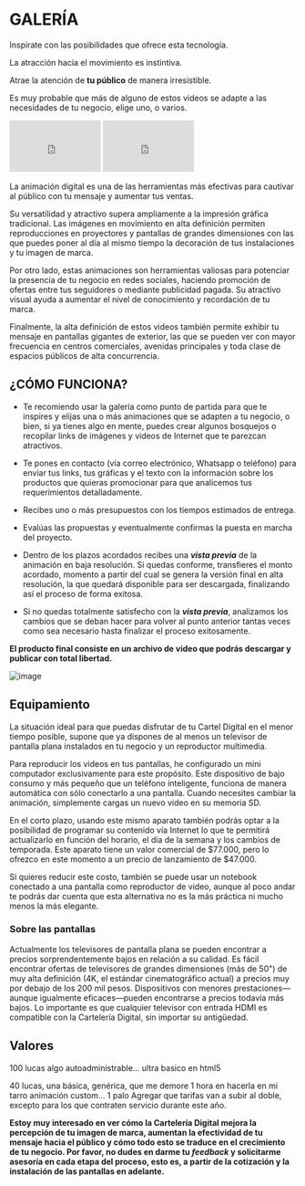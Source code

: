 # GALERÍA
Inspírate con las posibilidades que ofrece esta tecnología. 

La atracción hacia el movimiento es instintiva. 

Atrae la atención de **tu público** de manera irresistible. 

Es muy probable que más de alguno de estos videos se adapte a las necesidades de tu negocio, elige uno, o varios.
<iframe src="https://player.vimeo.com/video/193567768?title=0&byline=0&portrait=0"   
width="160" height="90" frameborder="0" ></iframe>
<iframe src="https://player.vimeo.com/video/193567768?title=0&byline=0&portrait=0"   
width="160" height="90" frameborder="0" ></iframe>

La animación digital es una de las herramientas más efectivas para cautivar al público con tu mensaje y aumentar tus ventas.

Su versatilidad y atractivo supera ampliamente a la impresión gráfica tradicional. Las imágenes en movimiento en alta definición permiten reproducciones en proyectores y pantallas de grandes dimensiones con las que puedes poner al día al mismo tiempo la decoración de tus instalaciones y tu imagen de marca.

Por otro lado, estas animaciones son herramientas valiosas para potenciar la presencia de tu negocio en redes sociales, haciendo promoción de ofertas entre tus seguidores o mediante publicidad pagada. Su atractivo visual ayuda a aumentar el nivel de conocimiento y recordación de tu marca.

Finalmente, la alta definición de estos videos también permite exhibir tu mensaje en pantallas gigantes de exterior, las que se pueden ver con mayor frecuencia en centros comerciales, avenidas principales y toda clase de espacios públicos de alta concurrencia. 

## ¿CÓMO FUNCIONA?
* Te recomiendo usar la galería como punto de partida para que te inspires y elijas una o más animaciones que se adapten a tu negocio, o bien, si ya tienes algo en mente, puedes crear algunos bosquejos o recopilar links de imágenes y videos de Internet que te parezcan atractivos.

* Te pones en contacto (vía correo electrónico, Whatsapp o teléfono) para enviar tus links, tus gráficas y el texto con la información sobre los productos que quieras promocionar para que analicemos tus requerimientos detalladamente. 

* Recibes uno o más presupuestos con los tiempos estimados de entrega. 

* Evalúas las propuestas y eventualmente confirmas la puesta en marcha del proyecto.

* Dentro de los plazos acordados recibes una **_vista previa_** de la animación en baja resolución. Si quedas conforme, transfieres el monto acordado, momento a partir del cual se genera la versión final en alta resolución, la que quedará disponible para ser descargada, finalizando así el proceso de forma exitosa.

* Si no quedas totalmente satisfecho con la **_vista previa_**, analizamos los cambios que se deban hacer para volver al punto anterior tantas veces como sea necesario hasta finalizar el proceso exitosamente.

**El producto final consiste en un archivo de video que podrás descargar y publicar con total libertad.**

![image](https://user-images.githubusercontent.com/16393716/62242266-c3101700-b3a8-11e9-8502-3f346cec7d1f.png)

## Equipamiento
La situación ideal para que puedas disfrutar de tu Cartel Digital en el menor tiempo posible, supone que ya dispones de al menos un televisor de pantalla plana instalados en tu negocio y un reproductor multimedia.

Para reproducir los videos en tus pantallas, he configurado un mini computador exclusivamente para este propósito. Este dispositivo de bajo consumo y más pequeño que un teléfono inteligente, funciona de manera automática con sólo conectarlo a una pantalla. Cuando necesites cambiar la animación, simplemente cargas un nuevo video en su memoria SD.

En el corto plazo, usando este mismo aparato también podrás optar a la posibilidad de programar su contenido vía Internet lo que te permitirá actualizarlo en función del horario, el día de la semana y los cambios de temporada. Este aparato tiene un valor comercial de $77.000, pero lo ofrezco en este momento a un precio de lanzamiento de $47.000.

Si quieres reducir este costo, también se puede usar un notebook conectado a una pantalla como reproductor de video, aunque al poco andar te podrás dar cuenta que esta alternativa no es la más práctica ni mucho menos la más elegante.

### Sobre las pantallas
Actualmente los televisores de pantalla plana se pueden encontrar a precios sorprendentemente bajos en relación a su calidad. Es fácil encontrar ofertas de televisores de grandes dimensiones (más de 50") de muy alta definición (4K, el estándar cinematográfico actual) a precios muy por debajo de los 200 mil pesos. Dispositivos con menores prestaciones—aunque igualmente eficaces—pueden encontrarse a precios todavía más bajos. Lo importante es que cualquier televisor con entrada HDMI es compatible con la Cartelería Digital, sin importar su antigüedad.

## Valores

100 lucas algo autoadministrable... ultra basico en html5

40 lucas, una básica, genérica, que me demore 1 hora en hacerla en mi tarro
animación custom... 1 palo
Agregar que tarifas van a subir al doble, excepto para los que contraten servicio durante este año.

**Estoy muy interesado en ver cómo la Cartelería Digital mejora la percepción de tu imagen de marca, aumentan la efectividad de tu mensaje hacia el público y cómo todo esto se traduce en el crecimiento de tu negocio. Por favor, no dudes en darme tu _feedback_ y solicitarme asesoría en cada etapa del proceso, esto es, a partir de la cotización y la instalación de las pantallas en adelante.**

